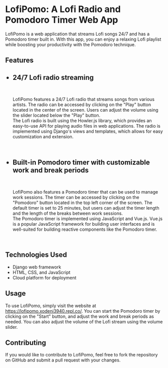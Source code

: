 
  <h1>LofiPomo: A Lofi Radio and Pomodoro Timer Web App</h1>
  <p>LofiPomo is a web application that streams Lofi songs 24/7 and has a Pomodoro timer built in. With this app, you can enjoy a relaxing Lofi playlist while boosting your productivity with the Pomodoro technique.</p>
  <h2>Features</h2>
  <ul>
 <h2><li>24/7 Lofi radio streaming</li></h2>
 <br>
     <p>LofiPomo features a 24/7 Lofi radio that streams songs from various artists. The radio can be accessed by clicking on the "Play" button located in the center of the screen. Users can adjust the volume using the slider located below the "Play" button.
<br>
The Lofi radio is built using the Howler.js library, which provides an easy-to-use API for playing audio files in web applications. The radio is implemented using Django's views and templates, which allows for easy customization and extension.
 </p>
      <br>
 <h2><li>Built-in Pomodoro timer with customizable work and break periods</li></h2>
 <br>
 <p>
 LofiPomo also features a Pomodoro timer that can be used to manage work sessions. The timer can be accessed by clicking on the "Pomodoro" button located in the top left corner of the screen. The default timer is set to 25 minutes, but users can adjust the timer length and the length of the breaks between work sessions.
<br>
The Pomodoro timer is implemented using JavaScript and Vue.js. Vue.js is a popular JavaScript framework for building user interfaces and is well-suited for building reactive components like the Pomodoro timer.
 </p>
 <br>
  </ul>
  <h2>Technologies Used</h2>
  <ul>
    <li>Django web framework</li>
    <li>HTML, CSS, and JavaScript</li>
    <li>Cloud platform for deployment</li>
  </ul>
  <h2>Usage</h2>
  <p>To use LofiPomo, simply visit the website at <a href="https://lofipomo.xodeni3940.repl.co/">https://lofipomo.xodeni3940.repl.co/</a>. You can start the Pomodoro timer by clicking on the "Start" button, and adjust the work and break periods as needed. You can also adjust the volume of the Lofi stream using the volume slider.</p>
  <h2>Contributing</h2>
  <p>If you would like to contribute to LofiPomo, feel free to fork the repository on GitHub and submit a pull request with your changes.</p>

